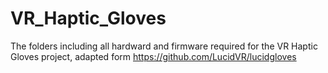 # VR_Haptic_Gloves

The folders including all hardward and firmware required for the VR Haptic Gloves project, adapted form https://github.com/LucidVR/lucidgloves
